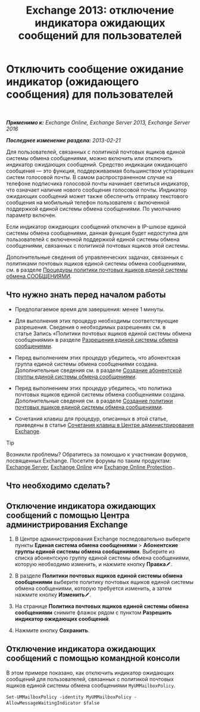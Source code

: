 ﻿---
title: 'Exchange 2013: отключение индикатора ожидающих сообщений для пользователей'
TOCTitle: Отключить сообщение ожидание индикатор (ожидающего сообщения) для пользователей
ms:assetid: 51cd6dc4-11d1-4eb9-a6c6-1965fcd24267
ms:mtpsurl: https://technet.microsoft.com/ru-ru/library/JJ673525(v=EXCHG.150)
ms:contentKeyID: 50556421
ms.date: 05/22/2018
mtps_version: v=EXCHG.150
ms.translationtype: MT
---

# Отключить сообщение ожидание индикатор (ожидающего сообщения) для пользователей

 

_**Применимо к:** Exchange Online, Exchange Server 2013, Exchange Server 2016_

_**Последнее изменение раздела:** 2013-02-21_

Для пользователей, связанных с политикой почтовых ящиков единой системы обмена сообщениями, можно включить или отключить индикатор ожидающих сообщений. Средство индикации ожидающего сообщения — это функция, поддерживаемая большинством устаревших систем голосовой почты. В самом распространенном случае на телефоне подписчика голосовой почты начинает светиться индикатор, что означает наличие нового сообщения голосовой почты. Индикатор ожидающих сообщений может также обеспечить отправку текстового сообщения на мобильный телефон пользователя с включенной поддержкой единой системы обмена сообщениями. По умолчанию параметр включен.

Если индикатор ожидающих сообщений отключен в IP-шлюзе единой системы обмена сообщениями, данная функция будет недоступна для пользователей с включенной поддержкой единой системы обмена сообщениями, связанных с политикой почтовых ящиков этой системы.

Дополнительные сведения об управленческих задачах, связанных с политиками почтовых ящиков единой системы обмена сообщениями, см. в разделе [Процедуры политики почтовых ящиков единой системы обмена СООБЩЕНИЯМИ](https://docs.microsoft.com/ru-ru/exchange/voice-mail-unified-messaging/set-up-voice-mail/um-mailbox-policy-procedures).

## Что нужно знать перед началом работы

  - Предполагаемое время для завершения: менее 1 минуты.

  - Для выполнения этих процедур необходимы соответствующие разрешения. Сведения о необходимых разрешениях см. в статье Запись «Политики почтовых ящиков единой системы обмена сообщениями» в разделе [Разрешения единой системы обмена сообщениями](unified-messaging-permissions-exchange-2013-help.md).

  - Перед выполнением этих процедур убедитесь, что абонентская группа единой системы обмена сообщениями создана. Дополнительные сведения см. в разделе [Создание абонентской группы единой системы обмена сообщениями](https://docs.microsoft.com/ru-ru/exchange/voice-mail-unified-messaging/connect-voice-mail-system/create-um-dial-plan).

  - Перед выполнением этих процедур убедитесь, что политика почтовых ящиков единой системы обмена сообщениями создана. Дополнительные сведения см. в разделе [Создание политики почтовых ящиков единой системы обмена сообщениями](https://docs.microsoft.com/ru-ru/exchange/voice-mail-unified-messaging/set-up-voice-mail/create-um-mailbox-policy).

  - Сочетания клавиш для процедур, описанных в этой статье, приведены в статье [Сочетания клавиш в Центре администрирования Exchange](keyboard-shortcuts-in-the-exchange-admin-center-exchange-online-protection-help.md).

> [!TIP]  
> Возникли проблемы? Обратитесь за помощью к участникам форумов, посвященных Exchange. Посетите форумы по таким продуктам: <a href="https://go.microsoft.com/fwlink/p/?linkid=60612">Exchange Server</a>, <a href="https://go.microsoft.com/fwlink/p/?linkid=267542">Exchange Online</a> или <a href="https://go.microsoft.com/fwlink/p/?linkid=285351">Exchange Online Protection</a>..


## Что необходимо сделать?

## Отключение индикатора ожидающих сообщений с помощью Центра администрирования Exchange

1.  В Центре администрирования Exchange последовательно выберите пункты **Единая система обмена сообщениями** \> **Абонентские группы единой системы обмена сообщениями**. Выберите из списка абонентскую группу единой системы обмена сообщениями, которую необходимо изменить, и нажмите кнопку **Правка**![Значок редактирования](images/Bb124582.6f53ccb2-1f13-4c02-bea0-30690e6ea71d(EXCHG.150).gif "Значок редактирования").

2.  В разделе **Политики почтовых ящиков единой системы обмена сообщениями** выберите политику почтовых ящиков единой системы обмена сообщениями, которую требуется изменить, а затем нажмите кнопку **Изменить**![Значок редактирования](images/Bb124582.6f53ccb2-1f13-4c02-bea0-30690e6ea71d(EXCHG.150).gif "Значок редактирования").

3.  На странице **Политика почтовых ящиков единой системы обмена сообщениями** снимите флажок рядом с пунктом **Разрешить индикатор ожидающих сообщений**.

4.  Нажмите кнопку **Сохранить**.

## Отключение индикатора ожидающих сообщений с помощью командной консоли

В этом примере показано, как отключить индикатор ожидающих сообщений для пользователей, связанных с политикой почтовых ящиков единой системы обмена сообщениями `MyUMMailboxPolicy`.

    Set-UMMailboxPolicy -identity MyUMMailboxPolicy -AllowMessageWaitingIndicator $false

